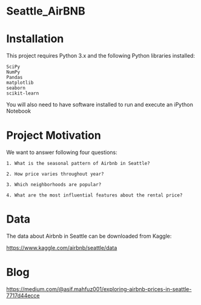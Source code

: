 # Seattle_AirBNB

# Installation

This project requires Python 3.x and the following Python libraries installed:

    SciPy
    NumPy
    Pandas
    matplotlib
    seaborn
    scikit-learn

You will also need to have software installed to run and execute an iPython Notebook

# Project Motivation
We want to answer following four questions:

    1. What is the seasonal pattern of Airbnb in Seattle?
    
    2. How price varies throughout year?
    
    3. Which neighborhoods are popular?

    4. What are the most influential features about the rental price?

# Data

The data about Airbnb in Seattle can be downloaded from Kaggle:

https://www.kaggle.com/airbnb/seattle/data

# Blog
https://medium.com/@asif.mahfuz001/exploring-airbnb-prices-in-seattle-7717d44ecce
